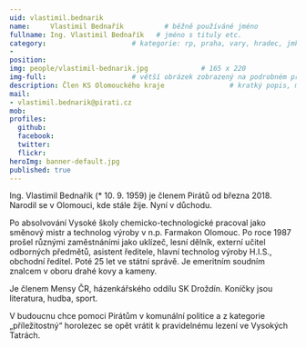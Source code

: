 ```yaml
---
uid: vlastimil.bednarik
name:     Vlastimil Bednařík          # běžně používáné jméno
fullname: Ing. Vlastimil Bednařík   # jméno s tituly etc.
category:                     # kategorie: rp, praha, vary, hradec, jmk, senat
- 
position:
img: people/vlastimil-bednarik.jpg             # 165 x 220
img-full:                     # větší obrázek zobrazený na podrobném profilu
description: Člen KS Olomouckého kraje                # kratký popis, max 160 znaků
mail:
- vlastimil.bednarik@pirati.cz
mob:         
profiles:
  github:
  facebook:       
  twitter:        
  flickr:       
heroImg: banner-default.jpg
published: true
---
```

Ing. Vlastimil Bednařík (* 10. 9. 1959) je členem Pirátů od března 2018. Narodil se v Olomouci, kde stále žije. Nyní v důchodu.

Po absolvování Vysoké školy chemicko-technologické pracoval jako směnový mistr a technolog výroby v n.p. Farmakon Olomouc. Po roce 1987 prošel různými zaměstnáními jako uklízeč, lesní dělník, externí učitel odborných předmětů, asistent ředitele, hlavní technolog výroby H.I.S., obchodní ředitel. Poté 25 let ve státní správě. Je emeritním soudním znalcem v oboru drahé kovy a kameny.

Je členem Mensy ČR, házenkářského oddílu SK Droždín. Koníčky jsou literatura, hudba, sport.

V budoucnu chce pomoci Pirátům v komunální politice a z kategorie „příležitostný“ horolezec se opět vrátit k pravidelnému lezení ve Vysokých Tatrách.
